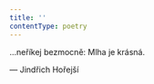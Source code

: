 ```yaml
---
title: ''
contentType: poetry
---
```


<section>

…neříkej bezmocně: Mlha je krásná.

— Jindřich Hořejší

</section>
